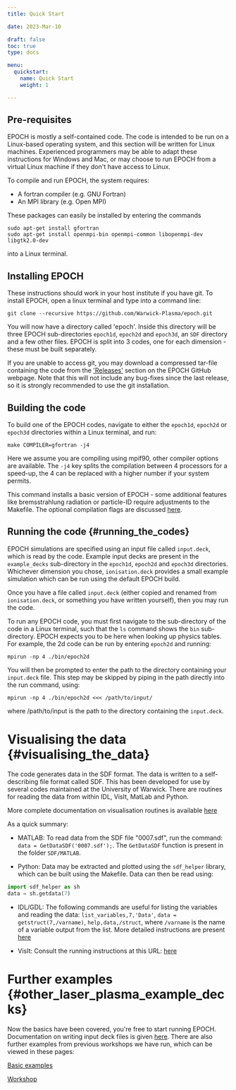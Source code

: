 ```yaml
---
title: Quick Start

date: 2023-Mar-10

draft: false
toc: true
type: docs

menu:
  quickstart:
    name: Quick Start
    weight: 1

---
```


## Pre-requisites

EPOCH is mostly a self-contained code. The code is intended to be run on a Linux-based operating system, and this section will be written for Linux machines. Experienced programmers may be able to adapt these instructions for Windows and Mac, or may choose to run EPOCH from a virtual Linux machine if they don't have access to Linux.

To compile and run EPOCH, the system requires:
- A fortran compiler (e.g. GNU Fortran)
- An MPI library (e.g. Open MPI)

These packages can easily be installed by entering the commands

```
sudo apt-get install gfortran
sudo apt-get install openmpi-bin openmpi-common libopenmpi-dev libgtk2.0-dev
```

into a Linux terminal.

## Installing EPOCH

These instructions should work in your host institute if you have git. To install EPOCH, open a linux terminal and type into a command line:
```
git clone --recursive https://github.com/Warwick-Plasma/epoch.git
```

You will now have a directory called 'epoch'. Inside this directory will
be three EPOCH sub-directories `epoch1d`, `epoch2d` and `epoch3d`, an `SDF`
directory and a few other files. EPOCH is split into 3 codes, one for each dimension - these must be built separately.

If you are unable to access git, you may download a compressed tar-file containing the code from the ['Releases'](https://github.com/Warwick-Plasma/epoch/releases)
section on the EPOCH GitHub webpage. Note that this will not include any bug-fixes since 
the last release, so it is strongly recommended to use the git installation.

## Building the code

To build one of the EPOCH codes, navigate to either the `epoch1d`, `epoch2d` or `epoch3d` directories within a Linux terminal, and run:

```
make COMPILER=gfortran -j4
```

Here we assume you are compiling using mpif90, other compiler options are available. The `-j4` key splits the compilation between 4 processors for a speed-up, the 4 can be replaced with a higher number if your system permits.

This command installs a basic version of EPOCH - some additional features like bremsstrahlung radiation or particle-ID require adjustments to the Makefile. The optional compilation flags are discussed [here][Compiler flags].

## Running the code {#running_the_codes}

EPOCH simulations are specified using an input file called `input.deck`, which is read by the code. Example input decks are present in the `example_decks` sub-directory in the `epoch1d`, `epoch2d` and `epoch3d` directories. Whichever dimension you chose, `ionisation.deck` provides a small example simulation which can be run using the default EPOCH build.

Once you have a file called `input.deck`
(either copied and renamed from `ionisation.deck`, or something you have written yourself), then you may run the code.

To run any EPOCH code, you must first navigate to the sub-directory of the code in a Linux terminal, such that the `ls` command shows the `bin` sub-directory. EPOCH expects you to be here when looking up physics tables. For example, the 2d code can be run by entering `epoch2d` and running:

```
mpirun -np 4 ./bin/epoch2d
```

You will then be prompted to enter the path to the directory containing your `input.deck` file. This step may be skipped by piping in the path directly into the run command, using:

```
mpirun -np 4 ./bin/epoch2d <<< /path/to/input/
```

where /path/to/input is the path to the directory containing the `input.deck`.


# Visualising the data {#visualising_the_data}

The code generates data in the SDF format. The data is
written to a self-describing file format called SDF. This has been
developed for use by several codes maintained at the University of
Warwick. There are routines for reading the data from within IDL, VisIt,
MatLab and Python.

More complete documentation on visualisation routines is available
[here][Visualisation]

As a quick summary:

- MATLAB: To read data from the SDF file "0007.sdf", run the command: `data = GetDataSDF('0007.sdf');`. The `GetDataSDF` function is present in the folder `SDF/MATLAB`.

- Python: Data may be extracted and plotted using the `sdf_helper` library, which can be built using the Makefile. Data can then be read using:

```python 
import sdf_helper as sh
data = sh.getdata(7)
```

- IDL/GDL: The following commands are useful for listing the variables and reading the data: `list_variables,7,'Data'`, `data = getstruct(7,/varname)`, `help,data,/struct`, where `/varname` is the name of a variable output from the list. More detailed instructions are present [here][Visualising_SDF_files_with_LLNL_VisIt]

- VisIt: Consult the running instructions at this URL: [
here][Visualising_SDF_files_with_LLNL_VisIt]

# Further examples {#other_laser_plasma_example_decks}

Now the basics have been covered, you're free to start running EPOCH. Documentation on writing input deck files is given [here][input_decks]. There are also further examples from previous workshops we have run, which can be viewed in these pages: 

[Basic examples][Basic_examples]

[Workshop][Workshop_examples_continued]



<!-- ########################  Cross references  ######################## -->

[Basic_examples]: /documentation/examples/Basic_examples
[Compiler flags]: /documentation/basic_usage/Compiler_Flags
[Input_deck_output_block]: /documentation/input_deck/input_deck_output_block
[input_decks]: /documentation/input_deck
[Landing_Page]: /documentation
[Visualisation]: /documentation/visualising_output
[Visualising_SDF_files_with_LLNL_VisIt]: /documentation/visualising_output/visualising_sdf_files_with_llnl_visit
[Workshop_examples_continued]: /documentation/examples/workshop_examples_continued
